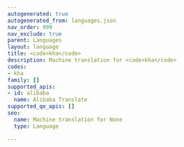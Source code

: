 ```yaml
---
autogenerated: true
autogenerated_from: languages.json
nav_order: 999
nav_exclude: true
parent: Languages
layout: language
title: <code>kha</code>
description: Machine translation for <code>kha</code>
codes:
- kha
family: []
supported_apis:
- id: alibaba
  name: Alibaba Translate
supported_qe_apis: []
seo:
  name: Machine translation for None
  type: Language

---
```


